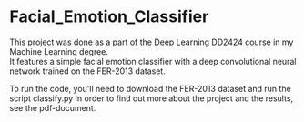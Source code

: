 # Facial_Emotion_Classifier
This project was done as a part of the Deep Learning DD2424 course in my Machine Learning degree.  
It features a simple facial emotion classifier with a deep convolutional neural network trained on
the FER-2013 dataset.

To run the code, you'll need to download the FER-2013 dataset and run the script classify.py
In order to find out more about the project and the results, see the pdf-document. 


